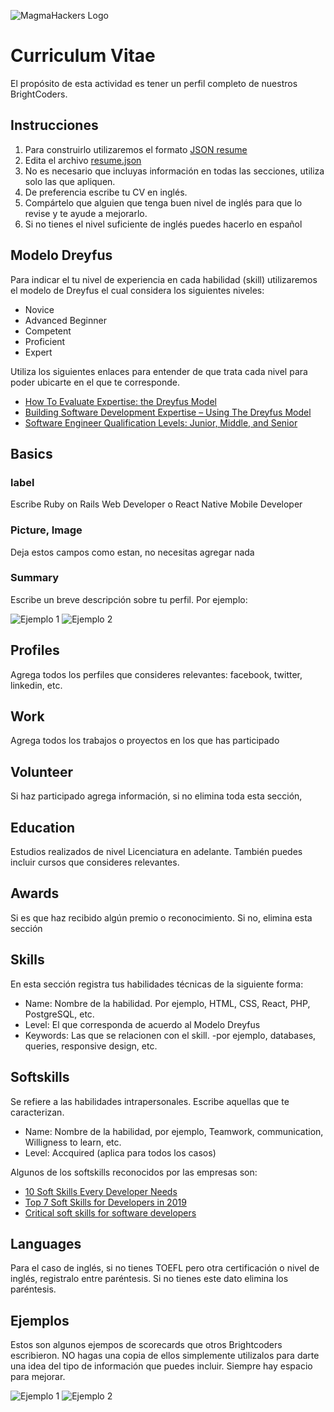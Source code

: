 ![MagmaHackers Logo](img/logo-bc.png)

# Curriculum Vitae

El propósito de esta actividad es tener un perfil completo de nuestros BrightCoders. 

## Instrucciones

1. Para construirlo utilizaremos el formato [JSON resume](https://jsonresume.org/)
2. Edita el archivo [resume.json](resume.json)
3. No es necesario que incluyas información en todas las secciones, utiliza solo las que apliquen.
4. De preferencia escribe tu CV en inglés.
5. Compártelo que alguien que tenga buen nivel de inglés para que lo revise y te ayude a mejorarlo.
6. Si no tienes el nivel suficiente de inglés puedes hacerlo en español

## Modelo Dreyfus

Para indicar el tu nivel de experiencia en cada habilidad (skill) utilizaremos el modelo de Dreyfus el cual considera los siguientes niveles:
- Novice
- Advanced Beginner
- Competent
- Proficient
- Expert

Utiliza los siguientes enlaces para entender de que trata cada nivel para poder ubicarte en el que te corresponde.
- [How To Evaluate Expertise: the Dreyfus Model](https://www.solcept.ch/en/blog/dreyfus-model/)
- [Building Software Development Expertise – Using The Dreyfus Model](https://skorks.com/2009/08/building-software-development-expertise-using-the-dreyfus-model/)
- [Software Engineer Qualification Levels: Junior, Middle, and Senior](https://hackernoon.com/software-engineer-qualification-levels-junior-middle-and-senior-f2229591df1c)

## Basics
### label
Escribe Ruby on Rails Web Developer o React Native Mobile Developer

### Picture, Image
Deja estos campos como estan, no necesitas agregar nada

### Summary
Escribe un breve descripción sobre tu perfil. Por ejemplo:

![Ejemplo 1](img/summary1.png)
![Ejemplo 2](img/summary2.png)

## Profiles
Agrega todos los perfiles que consideres relevantes: facebook, twitter, linkedin, etc.

## Work
Agrega todos los trabajos o proyectos en los que has participado

## Volunteer

Si haz participado agrega información, si no elimina toda esta sección,

## Education
Estudios realizados de nivel Licenciatura en adelante. También puedes incluir cursos que consideres relevantes.

## Awards
Si es que haz recibido algún premio o reconocimiento. Si no, elimina esta sección

## Skills
En esta sección registra tus habilidades técnicas de la siguiente forma:

- Name: Nombre de la habilidad. Por ejemplo, HTML, CSS, React, PHP, PostgreSQL, etc.
- Level: El que corresponda de acuerdo al Modelo Dreyfus
- Keywords: Las que se relacionen con el skill. -por ejemplo, databases, queries, responsive design, etc.

## Softskills
Se refiere a las habilidades intrapersonales. Escribe aquellas que te caracterizan.

- Name: Nombre de la habilidad, por ejemplo, Teamwork, communication, Willigness to learn, etc.
- Level: Accquired (aplica para todos los casos)

Algunos de los softskills reconocidos por las empresas son:

- [10 Soft Skills Every Developer Needs](https://hackernoon.com/10-soft-skills-every-developer-needs-66f0cdcfd3f7)
- [Top 7 Soft Skills for Developers in 2019](https://simpleprogrammer.com/soft-skills-2019/)
- [Critical soft skills for software developers](https://medium.com/swlh/critical-soft-skills-for-software-developers-6845545f6dbd)

## Languages

Para el caso de inglés, si no tienes TOEFL pero otra certificación o nivel de inglés, registralo entre paréntesis. Si no tienes este dato elimina los paréntesis.

## Ejemplos

Estos son algunos ejempos de scorecards que otros Brightcoders escribieron.
NO hagas una copia de ellos simplemente utilizalos para darte una idea del tipo de información que puedes incluir. Siempre hay espacio para mejorar.

![Ejemplo 1](img/ejemplo1.png)
![Ejemplo 2](img/ejemplo2.png)

